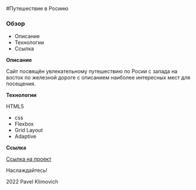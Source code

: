 #Путешествие в Росиию

### Обзор

* Описание
* Технологии
* Ссылка

**Описание**

Сайт посвящён увлекательному путешествию по Росии с запада на восток по железной дороге с описанием наиболее интересных мест для посещения.

**Технологии**

HTML5
* css
* Flexbox
* Grid Layout
* Adaptive

**Ссылка**

[Ссылка на проект](https://mail.ru/) 

Наслаждайтесь!

2022 Pavel Klimovich
